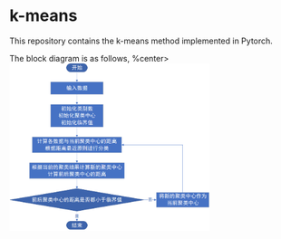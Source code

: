 # k-means
This repository contains the k-means method implemented in Pytorch.

The block diagram is as follows,
%center><img src="https://github.com/li-lindong/k-means/blob/main/block%20diagram.png" width=70%><center>
